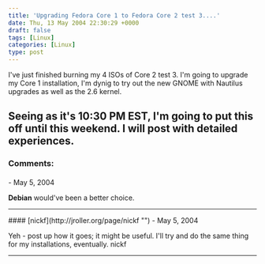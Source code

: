 ```yaml
---
title: 'Upgrading Fedora Core 1 to Fedora Core 2 test 3....'
date: Thu, 13 May 2004 22:30:29 +0000
draft: false
tags: [Linux]
categories: [Linux]
type: post
---
```


I've just finished burning my 4 ISOs of Core 2 test 3. I'm going to upgrade my Core 1 installation, I'm dynig to try out the new GNOME with Nautilus upgrades as well as the 2.6 kernel.

Seeing as it's 10:30 PM EST, I'm going to put this off until this weekend. I will post with detailed experiences.
---
### Comments:
####
[]( "") - <time datetime="2004-05-14 00:17:36">May 5, 2004</time>

**Debian** would've been a better choice.
<hr />
####
[nickf](http://jroller.org/page/nickf "") - <time datetime="2004-05-14 00:26:55">May 5, 2004</time>

Yeh - post up how it goes; it might be useful.
I'll try and do the same thing for my installations, eventually.
nickf
<hr />
